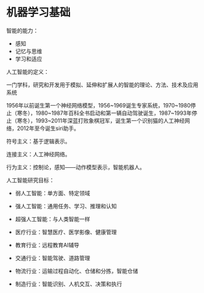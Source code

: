 # 机器学习基础

智能的能力：

- 感知
- 记忆与思维
- 学习和适应

人工智能的定义：

一门学科，研究和开发用于模拟、延伸和扩展人的智能的理论、方法、技术及应用系统

1956年以前诞生第一个神经网络模型，1956~1969诞生专家系统，1970~1980停止（寒冬），1980~1987年百科全书启动和第一辆自动驾驶诞生，1987~1993年停止（寒冬），1993~2011年深蓝打败象棋冠军，诞生第一个识别猫的人工神经网络，2012年至今诞生siri助手。



符号主义：基于逻辑表示。

连接主义：人工神经网络。

行为主义：控制论，感知——动作模型表示，智能机器人。



人工智能研究目标：

- 弱人工智能：单方面、特定领域

- 强人工智能：通用任务、学习、推理和认知

- 超强人工智能：与人类智能一样

  

- 医疗行业：智慧医疗、医学影像、健康管理

- 教育行业：远程教育AI辅导
- 交通行业：智能驾驶、道路管理
- 物流行业：运输过程自动化、仓储和分拣，智能仓储
- 制造行业：智能识别、人机交互、决策和执行









